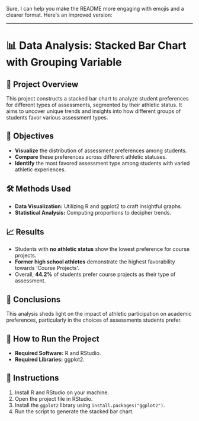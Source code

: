 Sure, I can help you make the README more engaging with emojis and a clearer format. Here's an improved version:

---

# 📊 Data Analysis: Stacked Bar Chart with Grouping Variable

## 🌟 Project Overview
This project constructs a stacked bar chart to analyze student preferences for different types of assessments, segmented by their athletic status. It aims to uncover unique trends and insights into how different groups of students favor various assessment types.

## 🎯 Objectives
- **Visualize** the distribution of assessment preferences among students.
- **Compare** these preferences across different athletic statuses.
- **Identify** the most favored assessment type among students with varied athletic experiences.

## 🛠️ Methods Used
- **Data Visualization:** Utilizing R and ggplot2 to craft insightful graphs.
- **Statistical Analysis:** Computing proportions to decipher trends.

## 📈 Results
- Students with **no athletic status** show the lowest preference for course projects.
- **Former high school athletes** demonstrate the highest favorability towards 'Course Projects'.
- Overall, **44.2%** of students prefer course projects as their type of assessment.

## 📝 Conclusions
This analysis sheds light on the impact of athletic participation on academic preferences, particularly in the choices of assessments students prefer.

## 🚀 How to Run the Project
- **Required Software:** R and RStudio.
- **Required Libraries:** ggplot2.

## 📌 Instructions
1. Install R and RStudio on your machine.
2. Open the project file in RStudio.
3. Install the `ggplot2` library using `install.packages("ggplot2")`.
4. Run the script to generate the stacked bar chart.
